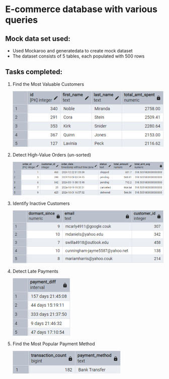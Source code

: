# E-commerce database with various queries

## Mock data set used:

<ul>
<li>Used Mockaroo and generatedata to create mock dataset</li>
<li>The dataset consists of 5 tables, each populated with 500 rows</li>
</ul>

## Tasks completed:

<ol>
<li>
<p>Find the Most Valuable Customers</p>
<img src="./results/task1.png">
</li>
<li>
<p>Detect High-Value Orders (un-sorted)</p>
<img src="./results/task2.png">
</li>
<li>
<p>Identify Inactive Customers</p>
<img src="./results/task3.png">
</li>
<li>
<p>Detect Late Payments</p>
<img src="./results/task4.png">
</li>
<li>
<p>Find the Most Popular Payment Method</p>
<img src="./results/task5.png">
</li>
</ol>
